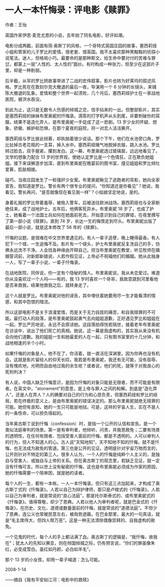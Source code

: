 # 一人一本忏悔录：评电影《赎罪》

作者：王怡

英国作家伊恩·麦克尤恩的小说，去年拍了同名电影，好评如潮。

电影分成两截，前面有简·奥斯丁的风格，一个哥特式英国庄园的故事，塞西莉娅小姐和管家的儿子罗比的爱情，很老套、很英国。我不太喜欢那种黑黢黢的侦探小说笔法。迷人，但格局小巧。最要命的是那种斯文，给生命中要对付的苦难与罪愆，都蒙上一层“人性的、太人性的”面纱。有时构成一种张力，但至少在这部片子里，却是一种削弱。

后半截，从军的罗比把故事带进了二战的宏伟叙事，影片也转为好莱坞的叙述风格。罗比死在在敦刻尔克大撤退的最后一夜，导演用一个 6 分钟的长镜头，来铺陈大撤退的乱象。爱情和整个世界一起溃败，几个月后，塞西莉娅护士在一家战地医院，被洪水吞没。

到此为止，这只是无数令人伤感的倾城之恋，信手拈来的一出。但整部影片，其实是塞西莉娅的妹妹布里奥妮的忏悔录。滴答的打字机声从头到尾，非要刺破你的耳膜。结果不是造化弄人，是布里奥妮一手促成了这一悲剧。13 岁少女的怀疑、想象、骄傲、嫉妒和恐惧，在那个夏夜的庭院，将一对恋人活活撕开。

塞西莉娅与罗比彼此倾慕，却执拗着很少说话。那个下午，他们在水池旁口角，罗比扯掉古老花瓶的一支耳，掉入水中。塞西莉娅赌气地脱掉衣服，跳入水池。罗比转过脸去，双手握紧，攥到发白。这一幕，布里奥妮透过玻璃窗，远远地看见了。文学的想象力配合 13 岁的世界观，使她认定罗比是一个色情狂，正在欺负她姐姐。接下来误解逐步加深，直到布里奥妮在晚宴前的图书室，撞见姐姐和罗比倾吐爱慕，肌肤相接。

碰巧，当夜庄园发生了一桩强奸少女案。布里奥妮瞅见了逃跑者的背影，她向全家宣告，我知道是罗比。警长有两个很专业的提问，“你知道还是你看见”？她说，我看见。警长再问，“是否就像现在看见我一样”？小姑娘坚定地说，是的。

身着礼服的罗比带着羞辱，被拖入警车，后被送往欧洲战场。塞西莉娅也与全家断绝往来，成了战地护士。五年后，他俩客死异乡。布里奥妮 18 岁了，也成了护士，她看着一个法国士兵如何在她面前死去，开始意识到自己的罪错，在夜里撰写了第一部小说《赎罪》。直到 74 岁，长达一生的悔恨走到尽头。布里奥妮出版了最后一部小说，就是这本修改了 56 年的《赎罪》。

忏悔的议题，是很难在中文世界里遇见的。有人一辈子造孽，晚上睡得最香。有人犯下一个错，一生追悔不及。影片有一个镜头，护士布里奥妮反复洗自己的手，彷佛永远洗不干净。人会找各种缘由开释自己，但当布里奥妮在教堂，听见牧师在婚姻誓词前，对新郎新娘说，人若作假见证，上帝必不祝福他们的婚姻。她从此独身一人，写了一辈子小说，一辈子忏悔录。

在战地医院，同伴说，你一定有个隐秘的情人。布里奥妮说，我从未恋爱过。难道你从没喜欢过一个人吗——有的，我 13 岁时喜欢一个哥哥，我故意跳到河里看他是否来救我，结果他救我之后，就转身走了。

这个人就是罗比。布里奥妮对他的诬告，其中埋伏着她要用尽一生才能看清的情感，和其中怨恨的暗流。

所以这部电影不是关于浪漫爱情，而是关于无力自拔的痛苦，和自我赎罪的不可能。最打动人的段落，是布里奥妮鼓起勇气去向姐姐道歉，正好遇见罗比和姐姐在一起。罗比严厉地说，永远不会原谅她。这段落拍得恍若隔世，接着老年布里奥妮在访谈中，说出了他们死亡的真相。她说，这一幕是我虚构的，其实我从来没有机会向他们道歉。我的姐姐一生和她最爱的人在一起，只有图书室里的十几分钟，和战地相逢的半个小时。

如果忏悔的对象是人，他不在了，你活着，就一直活在深渊里。因为你再也没有机会。这就是影片留给人的仰天长叹。我若是布里奥妮，我还有无可能，没有屈辱、没有愧疚地，光明而自由地过我的余生呢？或者说，他们的死，就等于对我良心的死刑判决？

有人说，中国人缺乏忏悔意识，是因为忏悔的对象只能是无限者，而不可能是有限者。在英文中，“atonement”的意思，是上帝与罪人之间的和解。到底是“造化弄人”，还是人在弄人？人的确要对自己的行为和心思负责，但塞西莉娅和罗比的结局，若在终极的意义上，是由布里奥妮的错误决定的。那么布里奥妮就绝无赎罪的可能。她但有良知，她的一生只可能是地狱。可是，这样的宇宙人生，实在不是人的一条性命，可以担负得起的。

当年奥古斯丁说到忏悔（confession）时，是指一个公开的认信和宣告。是一个类似法庭审判的场景。第一是有审判者，他倾听、问责，并施恩赦免；二要有场景的透明性，在任何有限者、包括受害人面前的忏悔，都是不透明的。人可以审判人的行为，但人不知道人的心。古人说“天知地知”，天不知地不知的忏悔，就不是忏悔，也无法成为赦免的管道。第三也是公开的见证。透明是针对宇宙万物而言的，公开则针对不特定的第三人。很多人认为，一个人的忏悔是纯粹个人主义的，是独自与受害人、或独自与上帝的关系。但在奥古斯丁的观念里，若缺乏见证，就一定没有忏悔可言。所以世上没有秘密的忏悔，这也是布里奥妮必须成为作家的原因，她的忏悔需要一个陪审团，就是她的读者。

每个人的一生，都有一本帐。一人一本忏悔录。但只有这三点加起来，才构成了奥古斯丁式的《忏悔录》。人若以自己为辩护律师，那只是卢梭式的《忏悔录》。人若以自己为审判者，就是常说的“良心法庭”，那是托尔斯泰式的、或布里奥妮式的《忏悔录》。值得尊敬，却少了恩典。人若以他人为审判者呢，就是巴金式的《忏悔录》，在历史、文化、道德或数量面前的忏悔，就是常说的“道德法庭”。不但少了恩典，连公义也常被民意左右，被局势遮蔽。在巴金那里，最大的一句真话，就是“毛主席伟大，但四人帮万恶”。这是一种无法清除偶像崇拜的、自我虚构的赦免。

一个见鬼的时代，每个人的手上都沾满了血。奥古斯丁的逻辑是，“我忏悔，故我在”；犹太人的先知以赛亚，则在倾国倾城之际，仍有预言说，“你们的罪虽像朱红，必变成雪白。虽红如丹颜，必白如羊毛”。

那个 13 岁的小女孩，却用一辈子喊道：怎么可能。

 

2008-1-14

——摘自《我有平安如江河：电影中的救赎》
